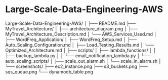 # Large-Scale-Data-Engineering-AWS

Large-Scale-Data-Engineering-AWS/
│
├── README.md
├── MyTravel_Architecture/
│   ├── architecture_diagram.png
│   ├── MyTravel_Architecture_Description.md
│   └── AWS_Services_Used.md
│
├── WordFreq_Application/
│   ├── WordFreq_Setup.md
│   ├── Auto_Scaling_Configuration.md
│   ├── Load_Testing_Results.md
│   └── Optimized_Architecture.md
│
├── scripts/
│   ├── lambda_functions/
│   │   ├── backup_lambda.py
│   │   └── email_notification_lambda.py
│   └── auto_scaling_scripts/
│       ├── scale_out_alarm.sh
│       └── scale_in_alarm.sh
│
└── screenshots/
    ├── ec2_instance.png
    ├── s3_buckets.png
    ├── sqs_queue.png
    └── dynamodb_table.png
